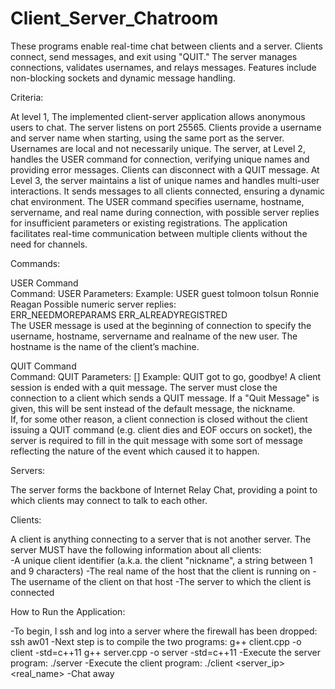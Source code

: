 # Client_Server_Chatroom

These programs enable real-time chat between clients and a server. Clients connect, send messages, and exit using "QUIT." The server manages connections, validates usernames, and relays messages. Features include non-blocking sockets and dynamic message handling.

Criteria:	

  At level 1, The implemented client-server application allows anonymous users to chat. The server listens on port 25565. Clients provide a username and server name when starting, using the same port as the server. Usernames are local and not necessarily unique. 
  The server, at Level 2, handles the USER command for connection, verifying unique names and providing error messages. Clients can disconnect with a QUIT message.
  At Level 3, the server maintains a list of unique names and handles multi-user interactions. It sends messages to all clients connected, ensuring a dynamic chat environment. The USER command specifies username, hostname, servername, and real name during connection, with possible server replies for insufficient parameters or existing registrations. The application facilitates real-time communication between multiple clients without the need for channels.

Commands:

USER Command			
  Command: USER
  Parameters: <username> <hostname> <servername> <realname>
  Example: USER guest tolmoon tolsun Ronnie Reagan
  Possible numeric server replies:				
    ERR_NEEDMOREPARAMS
    ERR_ALREADYREGISTRED				
  The USER message is used at the beginning of connection to specify the username, hostname, servername and realname of the new user. The hostname is the name of the client’s machine.	

QUIT Command	
  Command: QUIT
  Parameters: [<quit message>]
  Example: QUIT got to go, goodbye! A client session is ended with a quit message. The server must close the connection to a client which sends a QUIT message. If a "Quit Message" is given, this will be sent instead of the default message, the nickname.		
  If, for some other reason, a client connection is closed without the client issuing a QUIT command (e.g. client dies and EOF occurs on socket), the server is required to fill in the quit message with some sort of message reflecting the nature of the event which caused it to happen.

Servers:

The server forms the backbone of Internet Relay Chat, providing a point to which clients may connect to talk to each other.

Clients:

A client is anything connecting to a server that is not another server. The server MUST have the following information about all clients:				
-A unique client identifier (a.k.a. the client "nickname", a string between 1 and 9 characters) 
-The real name of the host that the client is running on
-The username of the client on that host
-The server to which the client is connected
					
How to Run the Application:

-To begin, I ssh and log into a server where the firewall has been dropped:
  ssh aw01
-Next step is to compile the two programs:
  g++ client.cpp -o client -std=c++11
  g++ server.cpp -o server -std=c++11
-Execute the server program:
  ./server
-Execute the client program:
  ./client <server_ip> <nickname> <real_name> <username>
-Chat away
